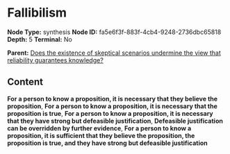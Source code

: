 # Fallibilism

**Node Type:** synthesis
**Node ID:** fa5e6f3f-883f-4cb4-9248-2736dbc65818
**Depth:** 5
**Terminal:** No

**Parent:** [Does the existence of skeptical scenarios undermine the view that reliability guarantees knowledge?](does-the-existence-of-skeptical-scenarios-undermine-the-view-that-reliability-guarantees-knowledge-antithesis-b26d8895-efdc-45a8-9aaa-729d10dca7cf.md)

## Content

**For a person to know a proposition, it is necessary that they believe the proposition**, **For a person to know a proposition, it is necessary that the proposition is true**, **For a person to know a proposition, it is necessary that they have strong but defeasible justification**, **Defeasible justification can be overridden by further evidence**, **For a person to know a proposition, it is sufficient that they believe the proposition, the proposition is true, and they have strong but defeasible justification**
